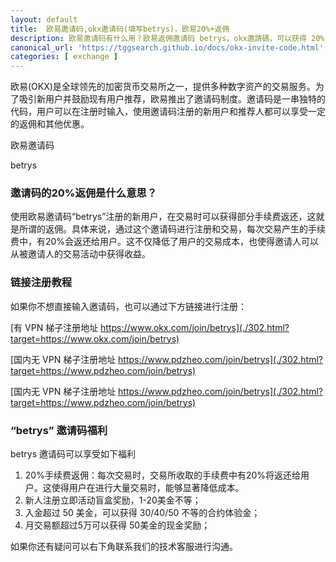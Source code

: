 ```yaml
---
layout: default
title: 	欧易邀请码,okx邀请码(填写betrys)，欧易20%+返佣
description: 欧易邀请码有什么用？欧易返佣邀请码 betrys，okx邀請碼，可以获得 20% 的返佣机会，并且此邀请码还有日常各种活动福利，需要邀请码的可以直接输入 betrys，也可以通过本站链接注册。
canonical_url: 'https://tggsearch.github.io/docs/okx-invite-code.html'
categories: [ exchange ]
---
```

欧易(OKX)是全球领先的加密货币交易所之一，提供多种数字资产的交易服务。为了吸引新用户并鼓励现有用户推荐，欧易推出了邀请码制度。邀请码是一串独特的代码，用户可以在注册时输入，使用邀请码注册的新用户和推荐人都可以享受一定的返佣和其他优惠。

欧易邀请码
<p class="red-text-word">
betrys
</p>

### 邀请码的20%返佣是什么意思？
使用欧易邀请码“betrys”注册的新用户，在交易时可以获得部分手续费返还，这就是所谓的返佣。具体来说，通过这个邀请码进行注册和交易，每次交易产生的手续费中，有20%会返还给用户。这不仅降低了用户的交易成本，也使得邀请人可以从被邀请人的交易活动中获得收益。

### 链接注册教程
如果你不想直接输入邀请码，也可以通过下方链接进行注册：

[有 VPN 梯子注册地址 https://www.okx.com/join/betrys](./302.html?target=https://www.okx.com/join/betrys)


[国内无 VPN 梯子注册地址 https://www.pdzheo.com/join/betrys](./302.html?target=https://www.pdzheo.com/join/betrys)

[国内无 VPN 梯子注册地址 https://www.pdzheo.com/join/betrys](./302.html?target=https://www.pdzheo.com/join/betrys)


### “betrys” 邀请码福利
betrys 邀请码可以享受如下福利

1. 20%手续费返佣：每次交易时，交易所收取的手续费中有20%将返还给用户。这使得用户在进行大量交易时，能够显著降低成本。
2. 新人注册立即活动盲盒奖励，1-20美金不等；
3. 入金超过 50 美金，可以获得 30/40/50 不等的合约体验金；
4. 月交易额超过5万可以获得 50美金的现金奖励；

如果你还有疑问可以右下角联系我们的技术客服进行沟通。